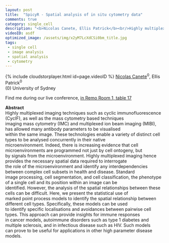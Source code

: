 ```yaml
---
layout: post
title:  "SpicyR - Spatial analysis of in situ cytometry data"
comments: true
category: single_cell
description: "<b>Nicolas Canete, Ellis Patrick</b><br/>Highly multiplexed imaging techniques such as cycl..."
videoID: asdf
optimized_image: /assets/img/x2yM7LcXdCSi0bm_title.jpg
tags:
 - single cell
 - image analysis
 - spatial analysis
 - cytometry
---
```

{% include cloudstorplayer.html id=page.videoID %}
<u>Nicolas Canete</u><sup>0</sup>, Ellis Patrick<sup>0</sup><br/>
\(0\) University of Sydney

Find me during our live conference, [in Remo Room 1, table 17](https://remo.co)

<b>Abstract</b><br/>
Highly multiplexed imaging techniques such as cyclic immunofluorescence \(CycIF\), as well as the mass cytometry based techniques<br/>imaging mass cytometry \(IMC\) and multiplexed ion beam imaging \(MIBI\), has allowed many antibody parameters to be visualised<br/>within the same image. These technologies enable a variety of distinct cell types to be analysed concurrently in their native<br/>microenvironment. Indeed, there is increasing evidence that cell microenvironments are programmed not just by cell ontogeny, but<br/>by signals from the microenvironment. Highly multiplexed imaging hence provides the necessary spatial data required to interrogate<br/>the role of the microenvironment and identify any interdependencies between complex cell subsets in health and disease. Standard<br/>image processing, cell segmentation, and cell classification, the phenotype of a single cell and its position within an image can be<br/>identified. However, the analysis of the spatial relationships between these cells can be difficult. Here, we present the statistical use of<br/>marked point process models to identify the spatial relationship between different cell types. Specifically, these models can be used<br/>to identify specific localisations and avoidances between pairwise cell types. This approach can provide insights for immune responses<br/>in cancer models, autoimmune disorders such as type 1 diabetes and multiple sclerosis, and in infectious disease such as HIV. Such models<br/>can prove to be useful for applications in other high parameter disease models.
